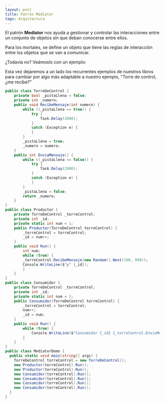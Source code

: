 ```yaml
---
layout: post
title: Patrón Mediator
tags: Arquitectura
---
```

El patrón **Mediator** nos ayuda a gestionar y controlar las interacciones entre un conjunto de objetos sin que deban conocerse entre ellos.

Para los mortales, se define un objeto que tiene las reglas de interacción entre los objetos que se van a comunicar.

¿Todavía no? Veámoslo con un ejemplo:

Esta vez dejaremos a un lado los recurrentes ejemplos de nuestros libros para cambiar por algo más adaptable a nuestro ejemplo, "Torre de control, ¿me recibe?"

~~~csharp
public class TorreDeControl {
    private bool _pistaLlena = false;
    private int _numero;
    public void RecibeMensaje(int numero) {
        while ((_pistaLlena == true)) {
            try {
                Task.Delay(2000);
            }
            catch (Exception e) {
            }
        }
        _pistaLlena = true;
        _numero = numero;
    }
    public int EnviaMensaje() {
        while ((_pistaLlena == false)) {
            try {
                Task.Delay(2000);
            }
            catch (Exception e) {
            }
        }
        _pistaLlena = false;
        return _numero;
    }
}
public class Productor {
    private TorreDeControl _torreControl;
    private int _id;
    private static int num = 1;
    public Productor(TorreDeControl torreControl) {
        _torreControl = torreControl;
        _id = num++;
    }
    public void Run() {
        int num;
        while (true) {
        _torreControl.RecibeMensaje(new Random().Next(100, 999));
        Console.WriteLine($"p" {_id});
        }
    }
}
public class Consumidor {
    private TorreDeControl _torreControl;
    private int _id;
    private static int num = 1;
    public Consumidor(TorreDeControl torreControl) {
        _torreControl = torreControl;
        num++;
        _id = num;
    }
    public void Run() {
        while (true) {
            Console.WriteLine($"Consumidor {_id} {_torreControl.EnviaMensaje()}");
        }
    }
}
public class MediatorDemo {
  public static void main(string[] args) {
    TorreDeControl torreControl = new TorreDeControl();
    new Productor(torreControl).Run();
    new Productor(torreControl).Run();
    new Consumidor(torreControl).Run();
    new Consumidor(torreControl).Run();
    new Consumidor(torreControl).Run();
    new Consumidor(torreControl).Run();
  }
}
~~~